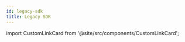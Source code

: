 ```yaml
---
id: legacy-sdk
title: Legacy SDK
---
```


import CustomLinkCard from '@site/src/components/CustomLinkCard';

<CustomLinkCard text="Front End SDK" link="./frontend-sdk"/>
<CustomLinkCard text="Back End SDK" link="./backend-sdk"/>
<CustomLinkCard text="Embed SDK" link="./embedsdk"/>